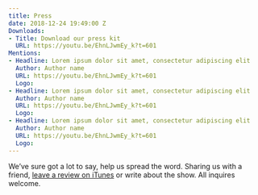 ```yaml
---
title: Press
date: 2018-12-24 19:49:00 Z
Downloads:
- Title: Download our press kit
  URL: https://youtu.be/EhnLJwmEy_k?t=601
Mentions:
- Headline: Lorem ipsum dolor sit amet, consectetur adipiscing elit
  Author: Author name
  URL: https://youtu.be/EhnLJwmEy_k?t=601
  Logo: 
- Headline: Lorem ipsum dolor sit amet, consectetur adipiscing elit
  Author: Author name
  URL: https://youtu.be/EhnLJwmEy_k?t=601
  Logo: 
- Headline: Lorem ipsum dolor sit amet, consectetur adipiscing elit
  Author: Author name
  URL: https://youtu.be/EhnLJwmEy_k?t=601
  Logo: 
---
```


We’ve sure got a lot to say, help us spread the word. Sharing us with a friend, [leave a review on iTunes](https://youtu.be/EhnLJwmEy_k?t=601) or write about the show. All inquires welcome.